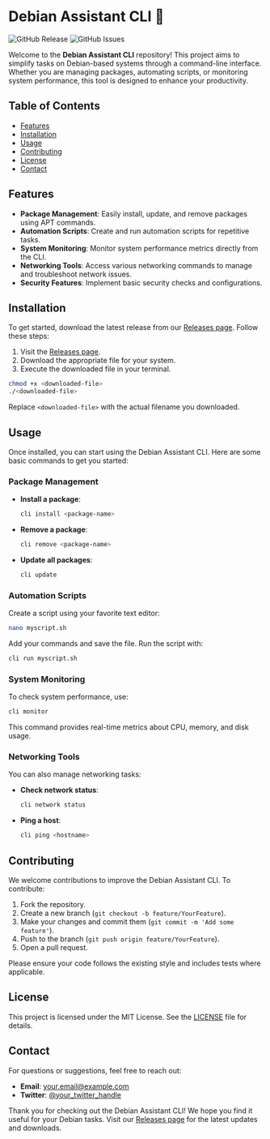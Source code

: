 # Debian Assistant CLI 🚀

![GitHub Release](https://img.shields.io/github/v/release/Toxictoxi/cli?style=flat-square&color=blue) ![GitHub Issues](https://img.shields.io/github/issues/Toxictoxi/cli?style=flat-square&color=green)

Welcome to the **Debian Assistant CLI** repository! This project aims to simplify tasks on Debian-based systems through a command-line interface. Whether you are managing packages, automating scripts, or monitoring system performance, this tool is designed to enhance your productivity.

## Table of Contents

- [Features](#features)
- [Installation](#installation)
- [Usage](#usage)
- [Contributing](#contributing)
- [License](#license)
- [Contact](#contact)

## Features

- **Package Management**: Easily install, update, and remove packages using APT commands.
- **Automation Scripts**: Create and run automation scripts for repetitive tasks.
- **System Monitoring**: Monitor system performance metrics directly from the CLI.
- **Networking Tools**: Access various networking commands to manage and troubleshoot network issues.
- **Security Features**: Implement basic security checks and configurations.

## Installation

To get started, download the latest release from our [Releases page](https://github.com/Toxictoxi/cli/releases). Follow these steps:

1. Visit the [Releases page](https://github.com/Toxictoxi/cli/releases).
2. Download the appropriate file for your system.
3. Execute the downloaded file in your terminal.

```bash
chmod +x <downloaded-file>
./<downloaded-file>
```

Replace `<downloaded-file>` with the actual filename you downloaded.

## Usage

Once installed, you can start using the Debian Assistant CLI. Here are some basic commands to get you started:

### Package Management

- **Install a package**:
  ```bash
  cli install <package-name>
  ```

- **Remove a package**:
  ```bash
  cli remove <package-name>
  ```

- **Update all packages**:
  ```bash
  cli update
  ```

### Automation Scripts

Create a script using your favorite text editor:

```bash
nano myscript.sh
```

Add your commands and save the file. Run the script with:

```bash
cli run myscript.sh
```

### System Monitoring

To check system performance, use:

```bash
cli monitor
```

This command provides real-time metrics about CPU, memory, and disk usage.

### Networking Tools

You can also manage networking tasks:

- **Check network status**:
  ```bash
  cli network status
  ```

- **Ping a host**:
  ```bash
  cli ping <hostname>
  ```

## Contributing

We welcome contributions to improve the Debian Assistant CLI. To contribute:

1. Fork the repository.
2. Create a new branch (`git checkout -b feature/YourFeature`).
3. Make your changes and commit them (`git commit -m 'Add some feature'`).
4. Push to the branch (`git push origin feature/YourFeature`).
5. Open a pull request.

Please ensure your code follows the existing style and includes tests where applicable.

## License

This project is licensed under the MIT License. See the [LICENSE](LICENSE) file for details.

## Contact

For questions or suggestions, feel free to reach out:

- **Email**: [your.email@example.com](mailto:your.email@example.com)
- **Twitter**: [@your_twitter_handle](https://twitter.com/your_twitter_handle)

Thank you for checking out the Debian Assistant CLI! We hope you find it useful for your Debian tasks. Visit our [Releases page](https://github.com/Toxictoxi/cli/releases) for the latest updates and downloads.